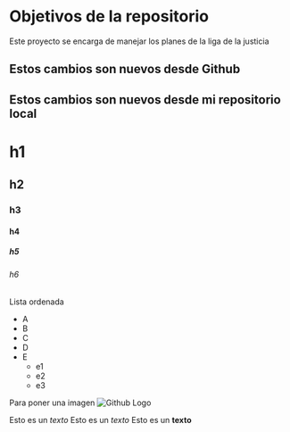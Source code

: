 # Objetivos de la repositorio

Este proyecto se encarga de manejar los planes de la liga de la justicia

## Estos cambios son nuevos desde Github

## Estos cambios son nuevos desde mi repositorio local

# h1
## h2
### h3
#### h4
##### h5
###### h6

Lista ordenada

* A
* B
* C
* D
* E
  * e1
  * e2
  * e3

Para poner una imagen
![Github Logo](https://cameronmcefee.com/img/work/the-octocat/codercat.jpg)

Esto es un _texto_
Esto es un *texto*
Esto es un **texto**
